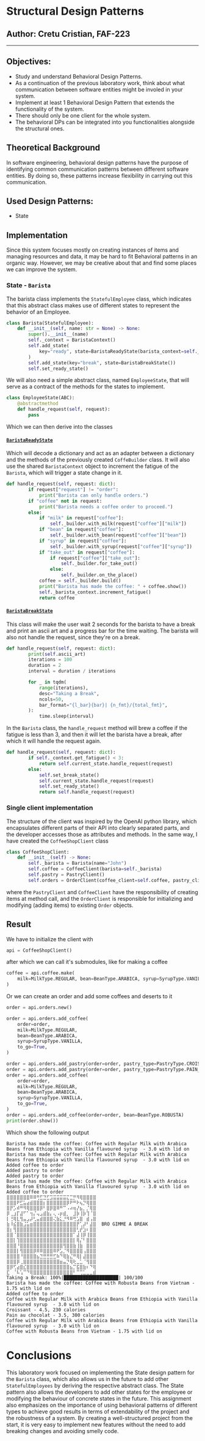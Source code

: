 # Structural Design Patterns


## Author: Cretu Cristian, FAF-223

----

## Objectives:

* Study and understand Behavioral Design Patterns.
* As a continuation of the previous laboratory work, think about what communication between software entities might be involed in your system.
* Implement at least 1 Behavioral Design Pattern that extends the functionality of the system.
* There should only be one client for the whole system.
* The behavioral DPs can be integrated into you functionalities alongside the structural ones.

## Theoretical Background 
In software engineering, behavioral design patterns have the purpose of identifying common communication patterns between different software entities. By doing so, these patterns increase flexibility in carrying out this communication.

## Used Design Patterns: 

* State 

## Implementation
Since this system focuses mostly on creating instances of items and managing resources and data, it may be hard to fit Behavioral patterns in an organic way. However, we may be creative about that and find some places we can improve the system.
### State - `Barista`
The barista class implements the `StatefulEmployee` class, which indicates that this abstract class makes use of different states to represent the behavior of an Employee.
```python
class Barista(StatefulEmployee):
    def __init__(self, name: str = None) -> None:
        super().__init__(name)
        self._context = BaristaContext()
        self.add_state(
            key="ready", state=BaristaReadyState(barista_context=self._context)
        )
        self.add_state(key="break", state=BaristaBreakState())
        self.set_ready_state()
```
We will also need a simple abstract class, named `EmployeeState`, that will serve as a contract of the methods for the states to implement.
```python
class EmployeeState(ABC):
    @abstractmethod
    def handle_request(self, request):
        pass
```
Which we can then derive into the classes

#### [`BaristaReadyState`](https://github.com/Flexksx/Design-Patterns-Labs/blob/64362b0044129f5d990d709e425f6e4742e1a7d7/BehavioralPatterns/employee/barista/BaristaReadyState.py)
Which will decode a dictionary and act as an adapter between a dictionary and the methods of the previously created `CoffeBuilder` class. It will also use the shared `BaristaContext` object to increment the fatigue of the `Barista`, which will trigger a state change in it.
```python
def handle_request(self, request: dict):
        if request["request"] != "order":
            print("Barista can only handle orders.")
        if "coffee" not in request:
            print("Barista needs a coffee order to proceed.")
        else:
            if "milk" in request["coffee"]:
                self._builder.with_milk(request["coffee"]["milk"])
            if "bean" in request["coffee"]:
                self._builder.with_bean(request["coffee"]["bean"])
            if "syrup" in request["coffee"]:
                self._builder.with_syrup(request["coffee"]["syrup"])
            if "take_out" in request["coffee"]:
                if request["coffee"]["take_out"]:
                    self._builder.for_take_out()
                else:
                    self._builder.on_the_place()
            coffee = self._builder.build()
            print("Barista has made the coffee: " + coffee.show())
            self._barista_context.increment_fatigue()
            return coffee
```
#### [`BaristaBreakState`](https://github.com/Flexksx/Design-Patterns-Labs/blob/64362b0044129f5d990d709e425f6e4742e1a7d7/BehavioralPatterns/employee/barista/BaristaBreakState.py)
This class will make the user wait 2 seconds for the barista to have a break and print an ascii art and a progress bar for the time waiting. The barista will also not handle the request, since they're on a break.
```python
def handle_request(self, request: dict):
        print(self.ascii_art)
        iterations = 100
        duration = 2
        interval = duration / iterations

        for _ in tqdm(
            range(iterations),
            desc="Taking a Break",
            ncols=50,
            bar_format="{l_bar}{bar}| {n_fmt}/{total_fmt}",
        ):
            time.sleep(interval)
``` 
In the `Barista` class, the `handle_request` method will brew a coffee if the fatigue is less than 3, and then it will let the barista have a break, after which it will handle the request again.
```python
def handle_request(self, request: dict):
        if self._context.get_fatigue() < 3:
            return self.current_state.handle_request(request)
        else:
            self.set_break_state()
            self.current_state.handle_request(request)
            self.set_ready_state()
            return self.handle_request(request)
```
### Single client implementation
The structure of the client was inspired by the OpenAI python library, which encapsulates different parts of their API into clearly separated parts, and the developer accesses those as attributes and methods.
In the same way, I have created the `CoffeeShopClient` class
```python
class CoffeeShopClient:
    def __init__(self) -> None:
        self._barista = Barista(name="John")
        self.coffee = CoffeeClient(barista=self._barista)
        self.pastry = PastryClient()
        self.orders = OrderClient(coffee_client=self.coffee, pastry_client=self.pastry)
```
where the `PastryClient` and `CoffeeClient` have the responsibility of creating items at method call, and the `OrderClient` is responsible for initializing and modifying (adding items) to existing `Order` objects.

## Result
We have to initialize the client with
```python
api = CoffeeShopClient()
```
after which we can call it's submodules, like for making a coffee
```python
coffee = api.coffee.make(
    milk=MilkType.REGULAR, bean=BeanType.ARABICA, syrup=SyrupType.VANILLA, take_out=True
)
```
Or we can create an order and add some coffees and deserts to it
```python
order = api.orders.new()

order = api.orders.add_coffee(
    order=order,
    milk=MilkType.REGULAR,
    bean=BeanType.ARABICA,
    syrup=SyrupType.VANILLA,
    to_go=True,
)

order = api.orders.add_pastry(order=order, pastry_type=PastryType.CROISSANT)
order = api.orders.add_pastry(order=order, pastry_type=PastryType.PAIN_AU_CHOCOLAT)
order = api.orders.add_coffee(
    order=order,
    milk=MilkType.REGULAR,
    bean=BeanType.ARABICA,
    syrup=SyrupType.VANILLA,
    to_go=True,
)
order = api.orders.add_coffee(order=order, bean=BeanType.ROBUSTA)
print(order.show())
```
Which show the following output
```
Barista has made the coffee: Coffee with Regular Milk with Arabica Beans from Ethiopia with Vanilla flavoured syrup  - 3.0 with lid on
Barista has made the coffee: Coffee with Regular Milk with Arabica Beans from Ethiopia with Vanilla flavoured syrup  - 3.0 with lid on
Added coffee to order
Added pastry to order
Added pastry to order
Barista has made the coffee: Coffee with Regular Milk with Arabica Beans from Ethiopia with Vanilla flavoured syrup  - 3.0 with lid on
Added coffee to order
⣿⣿⣿⣿⣿⣿⣿⠿⠿⢛⣋⣙⣋⣩⣭⣭⣭⣭⣍⣉⡛⠻⢿⣿⣿⣿⣿
⣿⣿⣿⠟⣋⣥⣴⣾⣿⣿⣿⡆⣿⣿⣿⣿⣿⣿⡿⠟⠛⠗⢦⡙⢿⣿⣿
⣿⡟⡡⠾⠛⠻⢿⣿⣿⣿⡿⠃⣿⡿⣿⠿⠛⠉⠠⠴⢶⡜⣦⡀⡈⢿⣿
⡿⢀⣰⡏⣼⠋⠁⢲⡌⢤⣠⣾⣷⡄⢄⠠⡶⣾⡀⠀⣸⡷⢸⡷⢹⠈⣿
⡇⢘⢿⣇⢻⣤⣠⡼⢃⣤⣾⣿⣿⣿⢌⣷⣅⡘⠻⠿⢛⣡⣿⠀⣾⢠⣿
⣷⠸⣮⣿⣷⣨⣥⣶⣿⣿⣿⣿⣿⣿⣿⣿⣿⣿⣿⣿⣿⡟⢁⡼⠃⣼⣿  BRO GIMME A BREAK
⣿⡆⢻⣿⣿⣿⣿⣿⣿⣿⣿⣿⣿⣿⣿⣿⣿⣿⣿⣿⣿⢃⡞⣱⠆⣿⣿
⣿⣿⠈⣿⣿⣿⣿⣿⣿⣿⣿⣿⣿⣿⣿⣿⣿⣿⣿⣿⠁⣼⢸⡿⢸⣿⣿
⣿⣿⡇⢹⣿⣿⣿⣿⣿⣿⣿⣿⣿⣿⣿⣿⣿⣿⣿⣿⡇⢿⡌⠃⣿⣿⣿
⣿⣿⣿⠘⣿⣿⣿⣿⣿⣿⣿⣿⣿⣿⣿⣿⣿⢻⣿⣿⣷⢸⣷⠀⣿⣿⣿
⣿⣿⣿⡇⢻⣿⣿⣿⡿⠿⠿⣿⣿⣿⠿⠟⣡⡈⠻⣿⣿⣿⣿⢠⣿⣿⣿
⣿⣿⣿⣿⠘⣿⣿⣿⣿⣦⣙⣛⣛⣛⣋⠷⠙⢿⣷⣌⠛⢿⡇⣼⣿⣿⣿
⣿⣿⣿⡿⢀⣿⣿⣿⣿⣿⣿⣿⣿⣿⣿⣿⣶⣤⡙⢿⢗⣀⣁⠈⢻⣿⣿
⣿⡿⢋⣴⣿⣎⣿⣿⣿⣿⣿⣿⣿⣿⣿⣿⣿⣿⣿⣦⡉⣯⣿⣷⠆⠙⢿
⣏⠀⠈⠧⢡⠉⠙⢿⣿⣿⣿⣿⣿⣿⣿⣿⣿⣿⣿⣿⠃⠉⢉⣁⣀⣀⣾          
Taking a Break: 100%|████████████████████| 100/100
Barista has made the coffee: Coffee with Robusta Beans from Vietnam - 1.75 with lid on
Added coffee to order
Coffee with Regular Milk with Arabica Beans from Ethiopia with Vanilla flavoured syrup  - 3.0 with lid on
Croissant - 4.5, 230 calories
Pain au chocolat - 3.5, 300 calories
Coffee with Regular Milk with Arabica Beans from Ethiopia with Vanilla flavoured syrup  - 3.0 with lid on
Coffee with Robusta Beans from Vietnam - 1.75 with lid on
```
# Conclusions
This laboratory work focused on implementing the State design pattern for the `Barista` class, which also allows us in the future to add other `StatefulEmployees` by deriving the respective abstract class. The State pattern also allows the developers to add other states for the employee or modifying the behaviour of concrete states in the future.
This assignment also emphasizes on the importance of using behavioral patterns of different types to achieve good results in terms of extendability of the project and the robustness of a system. 
By creating a well-structured project from the start, it is very easy to implement new features without the need to add breaking changes and avoiding smelly code.